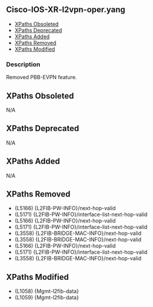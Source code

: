 ## Cisco-IOS-XR-l2vpn-oper.yang

- [XPaths Obsoleted](#xpaths-obsoleted)
- [XPaths Deprecated](#xpaths-deprecated)
- [XPaths Added](#xpaths-added)
- [XPaths Removed](#xpaths-removed)
- [XPaths Modified](#xpaths-modified)

### Description

Removed PBB-EVPN feature.

## XPaths Obsoleted

N/A

## XPaths Deprecated

N/A

## XPaths Added

N/A

## XPaths Removed

- (L5166)	{L2FIB-PW-INFO}/next-hop-valid
- (L5171)	{L2FIB-PW-INFO}/interface-list-next-hop-valid
- (L5166)	{L2FIB-PW-INFO}/next-hop-valid
- (L5171)	{L2FIB-PW-INFO}/interface-list-next-hop-valid
- (L3558)	{L2FIB-BRIDGE-MAC-INFO}/next-hop-valid
- (L3558)	{L2FIB-BRIDGE-MAC-INFO}/next-hop-valid
- (L5166)	{L2FIB-PW-INFO}/next-hop-valid
- (L5171)	{L2FIB-PW-INFO}/interface-list-next-hop-valid
- (L3558)	{L2FIB-BRIDGE-MAC-INFO}/next-hop-valid

## XPaths Modified

- (L1058)	{Mgmt-l2fib-data}
- (L1059)	{Mgmt-l2fib-data}

